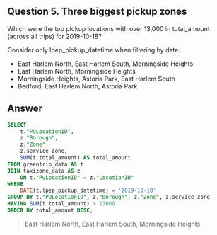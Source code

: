 ## Question 5. Three biggest pickup zones

Which were the top pickup locations with over 13,000 in total_amount (across all trips) for 2019-10-18?

Consider only lpep_pickup_datetime when filtering by date.

- East Harlem North, East Harlem South, Morningside Heights
- East Harlem North, Morningside Heights
- Morningside Heights, Astoria Park, East Harlem South
- Bedford, East Harlem North, Astoria Park

## Answer

```sql
SELECT
    t."PULocationID",
    z."Borough",
    z."Zone",
    z.service_zone,
    SUM(t.total_amount) AS total_amount
FROM greentrip_data AS t
JOIN taxizone_data AS z
    ON t."PULocationID" = z."LocationID"
WHERE
    DATE(t.lpep_pickup_datetime) = '2019-10-18'
GROUP BY t."PULocationID", z."Borough", z."Zone", z.service_zone
HAVING SUM(t.total_amount) > 13000
ORDER BY total_amount DESC;
```

> East Harlem North, East Harlem South, Morningside Heights
